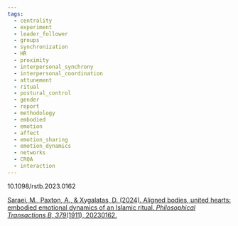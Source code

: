 ```yaml
---
tags:
  - centrality
  - experiment
  - leader_follower
  - groups
  - synchronization
  - HR
  - proximity
  - interpersonal_synchrony
  - interpersonal_coordination
  - attunement
  - ritual
  - postural_control
  - gender
  - report
  - methodology
  - embodied
  - emotion
  - affect
  - emotion_sharing
  - emotion_dynamics
  - networks
  - CRQA
  - interaction
---
```

10.1098/rstb.2023.0162

[Saraei, M., Paxton, A., & Xygalatas, D. (2024). Aligned bodies, united hearts: embodied emotional dynamics of an Islamic ritual. _Philosophical Transactions B_, _379_(1911), 20230162.](https://royalsocietypublishing.org/doi/pdf/10.1098/rstb.2023.0162)